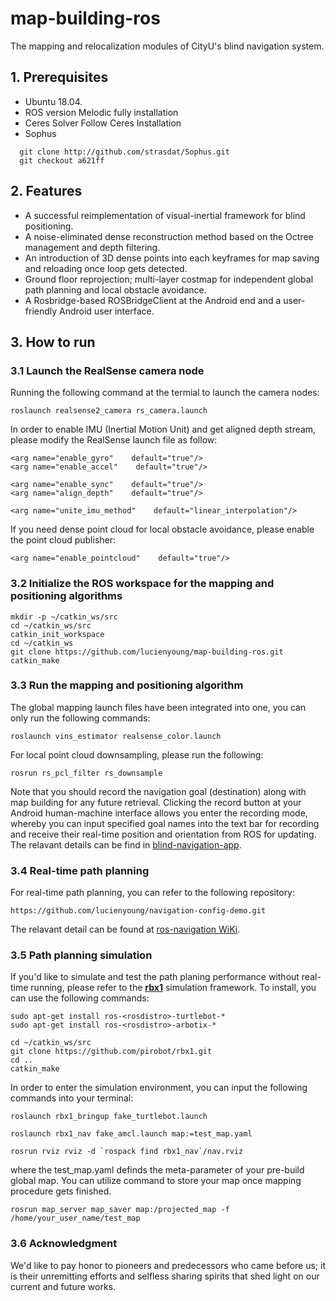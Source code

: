 # map-building-ros  
The mapping and relocalization modules of CityU's blind navigation system.
## 1. Prerequisites  
+ Ubuntu 18.04.  
+ ROS version Melodic fully installation  
+ Ceres Solver Follow Ceres Installation  
+ Sophus  
```
  git clone http://github.com/strasdat/Sophus.git
  git checkout a621ff
```
## 2. Features  
+ A successful reimplementation of visual-inertial framework for blind positioning.  
+ A noise-eliminated dense reconstruction method based on the Octree management and depth filtering.  
+ An introduction of 3D dense points into each keyframes for map saving and reloading once loop gets detected.  
+ Ground floor reprojection; multi-layer costmap for independent global path planning and local obstacle avoidance.  
+ A Rosbridge-based ROSBridgeClient at the Android end and a user-friendly Android user interface.  

## 3. How to run  
### 3.1 Launch the RealSense camera node  
Running the following command at the termial to launch the camera nodes:
```
roslaunch realsense2_camera rs_camera.launch
```
  
In order to enable IMU (Inertial Motion Unit) and get aligned depth stream, please modify the RealSense launch file as follow:
```
<arg name="enable_gyro"    default="true"/>
<arg name="enable_accel"    default="true"/>

<arg name="enable_sync"    default="true"/>
<arg name="align_depth"    default="true"/>

<arg name="unite_imu_method"    default="linear_interpolation"/>
```
  
If you need dense point cloud for local obstacle avoidance, please enable the point cloud publisher:
```
<arg name="enable_pointcloud"    default="true"/>
```
  
### 3.2 Initialize the ROS workspace for the mapping and positioning algorithms  
```
mkdir -p ~/catkin_ws/src
cd ~/catkin_ws/src
catkin_init_workspace
cd ~/catkin_ws
git clone https://github.com/lucienyoung/map-building-ros.git
catkin_make
```
  
### 3.3 Run the mapping and positioning algorithm  
The global mapping launch files have been integrated into one, you can only run the following commands:
```
roslaunch vins_estimator realsense_color.launch
```
  
For local point cloud downsampling, please run the following:
```
rosrun rs_pcl_filter rs_downsample
```
Note that you should record the navigation goal (destination) along with map building for any future retrieval. Clicking the record button at your Android human-machine interface allows you enter the recording mode, whereby you can input specified goal names into the text bar for recording and receive their real-time position and orientation from ROS for updating. The relavant details can be find in [blind-navigation-app](https://github.com/lucienyoung/blind-navigation-app.git).
  
### 3.4 Real-time path planning
For real-time path planning, you can refer to the following repository:
```
https://github.com/lucienyoung/navigation-config-demo.git
```
  
The relavant detail can be found at [ros-navigation WiKi](http://wiki.ros.org/navigation).

### 3.5 Path planning simulation
If you'd like to simulate and test the path planing performance without real-time running, please refer to the [**rbx1**](https://github.com/pirobot/rbx1.git) simulation framework. To install, you can use the following commands:
```
sudo apt-get install ros-<rosdistro>-turtlebot-*
sudo apt-get install ros-<rosdistro>-arbotix-*

cd ~/catkin_ws/src
git clone https://github.com/pirobot/rbx1.git
cd ..
catkin_make
```

In order to enter the simulation environment, you can input the following commands into your terminal:
```
roslaunch rbx1_bringup fake_turtlebot.launch

roslaunch rbx1_nav fake_amcl.launch map:=test_map.yaml

rosrun rviz rviz -d `rospack find rbx1_nav`/nav.rviz
```
where the test_map.yaml definds the meta-parameter of your pre-build global map. You can utilize command to store your map once mapping procedure gets finished.
```
rosrun map_server map_saver map:/projected_map -f /home/your_user_name/test_map
```
### 3.6 Acknowledgment
We'd like to pay honor to pioneers and predecessors who came before us; it is their unremitting efforts and selfless sharing spirits that shed light on our current and future works.
